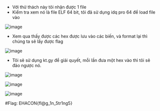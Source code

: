 -  Với thử thách này tôi nhận được 1 file
-  Kiểm tra xem nó là file ELF 64 bit, tôi đã sử dụng idq pro 64 để load file vào

![image](https://user-images.githubusercontent.com/57956165/140953037-ddb9fecf-4081-4f1d-84bf-e781729d047b.png)

- Xem qua thấy được các hex được lưu vào các biến, và format lại thì chúng ta sẽ lấy được flag

![image](https://user-images.githubusercontent.com/57956165/140953118-470ffae1-17df-434f-b482-ea6d216f97d0.png)

- Tôi sẽ sử dụng kt.gy để giải quyết, mỗi lần đưa một hex vào thì tôi sẽ đảo ngược nó.

![image](https://user-images.githubusercontent.com/57956165/140953294-7ce9047f-bff8-4ada-9679-9700d3978fde.png)

![image](https://user-images.githubusercontent.com/57956165/140953310-3959daee-babc-4398-9832-6bb36157f115.png)

![image](https://user-images.githubusercontent.com/57956165/140953332-28ad82cd-2fd4-4a40-9998-669c2d9a5bcb.png)

#Flag: EHACON{fl@g_1n_5tr1ng5}

